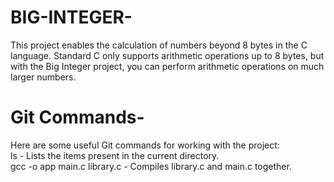# BIG-INTEGER-

This project enables the calculation of numbers beyond 8 bytes in the C language. Standard C only supports arithmetic operations up to 8 bytes, but with the Big Integer project, you can perform arithmetic operations on much larger numbers.

# Git Commands-
Here are some useful Git commands for working with the project:
<br>
ls - Lists the items present in the current directory.
<br>
gcc -o app main.c library.c - Compiles library.c and main.c together.



